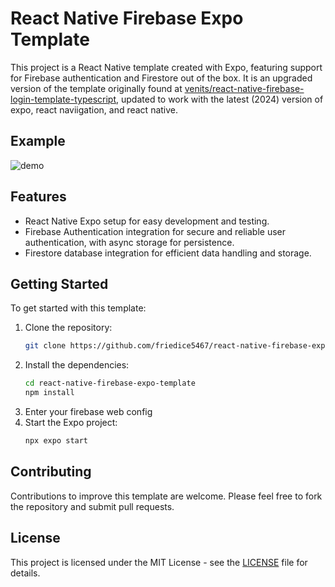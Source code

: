 # React Native Firebase Expo Template

This project is a React Native template created with Expo, featuring support for Firebase authentication and Firestore out of the box. It is an upgraded version of the template originally found at [venits/react-native-firebase-login-template-typescript](https://github.com/venits/react-native-firebase-login-template-typescript/tree/master), updated to work with the latest (2024) version of expo, react naviigation, and react native.

## Example

![demo](https://github.com/friedice5467/react-native-firebase-expo-template/assets/58054670/c665d2e4-cc90-4f68-b113-ea471e9afe98)

## Features

- React Native Expo setup for easy development and testing.
- Firebase Authentication integration for secure and reliable user authentication, with async storage for persistence. 
- Firestore database integration for efficient data handling and storage.

## Getting Started

To get started with this template:

1. Clone the repository:
   ```bash
   git clone https://github.com/friedice5467/react-native-firebase-expo-template.git
   ```
2. Install the dependencies:
   ```bash
   cd react-native-firebase-expo-template
   npm install
   ```
3. Enter your firebase web config 
4. Start the Expo project:
   ```bash
   npx expo start
   ```

## Contributing

Contributions to improve this template are welcome. Please feel free to fork the repository and submit pull requests.

## License

This project is licensed under the MIT License - see the [LICENSE](LICENSE) file for details.
